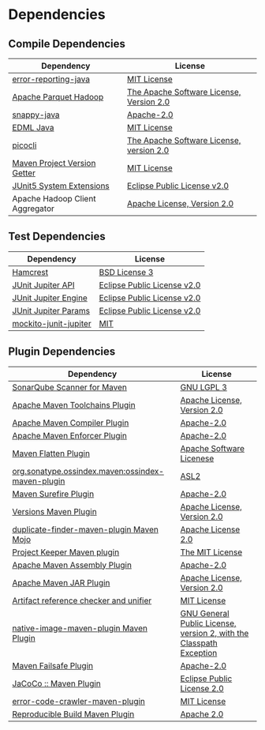 <!-- @formatter:off -->
# Dependencies

## Compile Dependencies

| Dependency                        | License                                       |
| --------------------------------- | --------------------------------------------- |
| [error-reporting-java][0]         | [MIT License][1]                              |
| [Apache Parquet Hadoop][2]        | [The Apache Software License, Version 2.0][3] |
| [snappy-java][4]                  | [Apache-2.0][5]                               |
| [EDML Java][6]                    | [MIT License][7]                              |
| [picocli][8]                      | [The Apache Software License, version 2.0][3] |
| [Maven Project Version Getter][9] | [MIT License][10]                             |
| [JUnit5 System Extensions][11]    | [Eclipse Public License v2.0][12]             |
| Apache Hadoop Client Aggregator   | [Apache License, Version 2.0][13]             |

## Test Dependencies

| Dependency                  | License                           |
| --------------------------- | --------------------------------- |
| [Hamcrest][14]              | [BSD License 3][15]               |
| [JUnit Jupiter API][16]     | [Eclipse Public License v2.0][17] |
| [JUnit Jupiter Engine][16]  | [Eclipse Public License v2.0][17] |
| [JUnit Jupiter Params][16]  | [Eclipse Public License v2.0][17] |
| [mockito-junit-jupiter][18] | [MIT][19]                         |

## Plugin Dependencies

| Dependency                                              | License                                                                   |
| ------------------------------------------------------- | ------------------------------------------------------------------------- |
| [SonarQube Scanner for Maven][20]                       | [GNU LGPL 3][21]                                                          |
| [Apache Maven Toolchains Plugin][22]                    | [Apache License, Version 2.0][13]                                         |
| [Apache Maven Compiler Plugin][23]                      | [Apache-2.0][13]                                                          |
| [Apache Maven Enforcer Plugin][24]                      | [Apache-2.0][13]                                                          |
| [Maven Flatten Plugin][25]                              | [Apache Software Licenese][13]                                            |
| [org.sonatype.ossindex.maven:ossindex-maven-plugin][26] | [ASL2][3]                                                                 |
| [Maven Surefire Plugin][27]                             | [Apache-2.0][13]                                                          |
| [Versions Maven Plugin][28]                             | [Apache License, Version 2.0][13]                                         |
| [duplicate-finder-maven-plugin Maven Mojo][29]          | [Apache License 2.0][30]                                                  |
| [Project Keeper Maven plugin][31]                       | [The MIT License][32]                                                     |
| [Apache Maven Assembly Plugin][33]                      | [Apache-2.0][13]                                                          |
| [Apache Maven JAR Plugin][34]                           | [Apache License, Version 2.0][13]                                         |
| [Artifact reference checker and unifier][35]            | [MIT License][36]                                                         |
| [native-image-maven-plugin Maven Plugin][37]            | [GNU General Public License, version 2, with the Classpath Exception][38] |
| [Maven Failsafe Plugin][39]                             | [Apache-2.0][13]                                                          |
| [JaCoCo :: Maven Plugin][40]                            | [Eclipse Public License 2.0][41]                                          |
| [error-code-crawler-maven-plugin][42]                   | [MIT License][43]                                                         |
| [Reproducible Build Maven Plugin][44]                   | [Apache 2.0][3]                                                           |

[0]: https://github.com/exasol/error-reporting-java/
[1]: https://github.com/exasol/error-reporting-java/blob/main/LICENSE
[2]: https://parquet.apache.org
[3]: http://www.apache.org/licenses/LICENSE-2.0.txt
[4]: https://github.com/xerial/snappy-java
[5]: https://www.apache.org/licenses/LICENSE-2.0.html
[6]: https://github.com/exasol/edml-java/
[7]: https://github.com/exasol/edml-java/blob/main/LICENSE
[8]: https://picocli.info
[9]: https://github.com/exasol/maven-project-version-getter/
[10]: https://github.com/exasol/maven-project-version-getter/blob/main/LICENSE
[11]: https://github.com/itsallcode/junit5-system-extensions
[12]: http://www.eclipse.org/legal/epl-v20.html
[13]: https://www.apache.org/licenses/LICENSE-2.0.txt
[14]: http://hamcrest.org/JavaHamcrest/
[15]: http://opensource.org/licenses/BSD-3-Clause
[16]: https://junit.org/junit5/
[17]: https://www.eclipse.org/legal/epl-v20.html
[18]: https://github.com/mockito/mockito
[19]: https://opensource.org/licenses/MIT
[20]: http://sonarsource.github.io/sonar-scanner-maven/
[21]: http://www.gnu.org/licenses/lgpl.txt
[22]: https://maven.apache.org/plugins/maven-toolchains-plugin/
[23]: https://maven.apache.org/plugins/maven-compiler-plugin/
[24]: https://maven.apache.org/enforcer/maven-enforcer-plugin/
[25]: https://www.mojohaus.org/flatten-maven-plugin/
[26]: https://sonatype.github.io/ossindex-maven/maven-plugin/
[27]: https://maven.apache.org/surefire/maven-surefire-plugin/
[28]: https://www.mojohaus.org/versions/versions-maven-plugin/
[29]: https://basepom.github.io/duplicate-finder-maven-plugin
[30]: http://www.apache.org/licenses/LICENSE-2.0.html
[31]: https://github.com/exasol/project-keeper/
[32]: https://github.com/exasol/project-keeper/blob/main/LICENSE
[33]: https://maven.apache.org/plugins/maven-assembly-plugin/
[34]: https://maven.apache.org/plugins/maven-jar-plugin/
[35]: https://github.com/exasol/artifact-reference-checker-maven-plugin/
[36]: https://github.com/exasol/artifact-reference-checker-maven-plugin/blob/main/LICENSE
[37]: https://github.com/oracle/graal/tree/master/substratevm
[38]: http://openjdk.java.net/legal/gplv2+ce.html
[39]: https://maven.apache.org/surefire/maven-failsafe-plugin/
[40]: https://www.jacoco.org/jacoco/trunk/doc/maven.html
[41]: https://www.eclipse.org/legal/epl-2.0/
[42]: https://github.com/exasol/error-code-crawler-maven-plugin/
[43]: https://github.com/exasol/error-code-crawler-maven-plugin/blob/main/LICENSE
[44]: http://zlika.github.io/reproducible-build-maven-plugin
